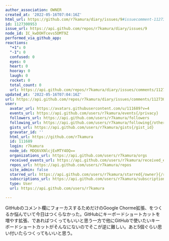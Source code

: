 ```yaml
---
author_association: OWNER
created_at: '2022-05-16T07:04:16Z'
html_url: https://github.com/r7kamura/diary/issues/9#issuecomment-1127300953
id: 1127300953
issue_url: https://api.github.com/repos/r7kamura/diary/issues/9
node_id: IC_kwDOHTcevs5DMT9Z
performed_via_github_app: 
reactions:
  "+1": 0
  "-1": 0
  confused: 0
  eyes: 0
  heart: 0
  hooray: 0
  laugh: 0
  rocket: 0
  total_count: 0
  url: https://api.github.com/repos/r7kamura/diary/issues/comments/1127300953/reactions
updated_at: '2022-05-16T07:04:16Z'
url: https://api.github.com/repos/r7kamura/diary/issues/comments/1127300953
user:
  avatar_url: https://avatars.githubusercontent.com/u/111689?v=4
  events_url: https://api.github.com/users/r7kamura/events{/privacy}
  followers_url: https://api.github.com/users/r7kamura/followers
  following_url: https://api.github.com/users/r7kamura/following{/other_user}
  gists_url: https://api.github.com/users/r7kamura/gists{/gist_id}
  gravatar_id: ''
  html_url: https://github.com/r7kamura
  id: 111689
  login: r7kamura
  node_id: MDQ6VXNlcjExMTY4OQ==
  organizations_url: https://api.github.com/users/r7kamura/orgs
  received_events_url: https://api.github.com/users/r7kamura/received_events
  repos_url: https://api.github.com/users/r7kamura/repos
  site_admin: false
  starred_url: https://api.github.com/users/r7kamura/starred{/owner}{/repo}
  subscriptions_url: https://api.github.com/users/r7kamura/subscriptions
  type: User
  url: https://api.github.com/users/r7kamura

---
```

GitHubのコメント欄にフォーカスするためだけのGoogle Chorme拡張、をつくるか悩んでいて今日はつくらなかった。GitHubにキーボードショートカットを増やす拡張、であればつくってもいいと思う一方で他にGitHubで使いたいキーボードショートカットがそんなにないのでそこが逆に難しい。あと5個ぐらい思い付いたらつくってもいいと思う。